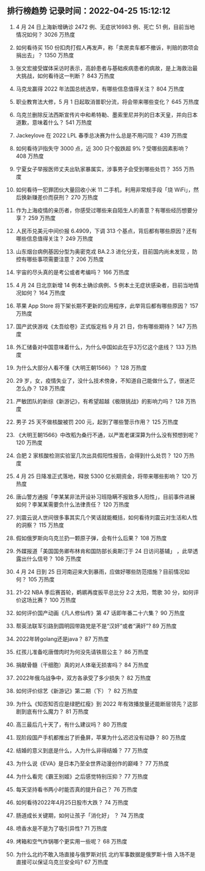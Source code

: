 
## 排行榜趋势 记录时间：2022-04-25 15:12:12
  
  1. 4 月 24 日上海新增确诊 2472 例、无症状16983 例、死亡 51 例，目前当地情况如何？ 3026 万热度
    
  2. 如何看待买 150 份扣肉打假人再发声，称「卖房卖车都不撤诉，判赔的款项会捐出去」？ 1350 万热度
    
  3. 张文宏接受媒体采访时表示，高龄患者与基础疾病患者的病故，是上海救治最大挑战，如何看待这一判断？ 843 万热度
    
  4. 马克龙赢得 2022 年法国总统选举，有哪些信息值得关注？ 804 万热度
    
  5. 职业教育法大修，5 月 1 日起取消普职分流，将会带来哪些变化？ 645 万热度
    
  6. 乌克兰删除反法西斯宣传片中和希特勒、墨索里尼并列的日本天皇，并向日本道歉，意味着什么？ 541 万热度
    
  7. Jackeylove 在 2022 LPL 春季总决赛为什么总是不用闪现？ 439 万热度
    
  8. 如何看待沪指失守 3000 点，近 300 只个股跌超 9%？受哪些因素影响？ 408 万热度
    
  9. 宁夏女子举报医师丈夫出轨家暴属实，涉事男子会受到哪些处罚？ 355 万热度
    
  10. 如何看待一犯罪团伙大量回收小米 11 二手机，利用非常规手段「烧 WiFi」，然后换新赚差价而获刑？ 270 万热度
    
  11. 作为上海疫情的亲历者，你感受过哪些来自陌生人的善意？有哪些经历想要分享？ 259 万热度
    
  12. 人民币兑美元中间价报 6.4909，下调 313 个基点，背后都有哪些原因？还有哪些信息值得关注？ 249 万热度
    
  13. 山东烟台病例基因分型为奥密克戎 BA.2.3 进化分支，目前国内尚未发现 ，防控有哪些事项需要注意？ 206 万热度
    
  14. 宇宙的尽头真的是考公或者考编吗？ 166 万热度
    
  15. 4 月 24 日北京新增 14 例本土确诊病例、5 例本土无症状感染者，目前当地情况如何？ 164 万热度
    
  16. 苹果 App Store 将下架长期不更新的应用程序，此举背后都有哪些原因？ 157 万热度
    
  17. 国产武侠游戏《太吾绘卷》正式版定档 9 月 21 日，你有哪些期待？ 147 万热度
    
  18. 外汇储备对中国意味着什么，为什么中国如此在乎3万亿这个底线？ 133 万热度
    
  19. 为什么大部分人看不懂《大明王朝1566》？ 128 万热度
    
  20. 29 岁，女，疫情失业了，没什么技术傍身，不知道自己能做什么了，很迷茫怎么办？ 128 万热度
    
  21. 严敏团队的新综《新游记》，有希望超越《极限挑战》的影响力吗？ 128 万热度
    
  22. 男子 25 天不做核酸被罚 200 元，起到了哪些警示作用？ 125 万热度
    
  23. 《大明王朝1566》中改稻为桑行不通，以严嵩老谋深算为什么没有预想到呢？ 120 万热度
    
  24. 合肥 2 家核酸检测实验室几次出具假阳性报告，会得到什么处罚？ 120 万热度
    
  25. 4 月 25 日降准正式落地，释放 5300 亿长期资金，将带来哪些影响？ 120 万热度
    
  26. 唐山警方通报「李某某非法开设补习班隐瞒不报致多人阳性」，目前事件进展如何？李某某需要负什么法律责任？ 120 万热度
    
  27. 刘震云说人世间很多事其实几个笑话就能概括，如何看待刘震云对生活和人性的洞察？ 115 万热度
    
  28. 假如俄罗斯向乌克兰扔一颗原子弹，会有什么后果？ 108 万热度
    
  29. 外媒报道「美国国务卿布林肯和国防部长奥斯汀于 24 日访问基辅」 ，此举透露出什么信号？ 108 万热度
    
  30. 4 月 24 日到 25 日河南迎来大到暴雨，应做好哪些防范措施？目前情况如何？ 105 万热度
    
  31. 21-22 NBA 季后赛首轮，鹈鹕再度扳平总比分 2:2 太阳，莺歌 30 分，如何评价这场比赛？ 100 万热度
    
  32. 如何评价国产动画《凡人修仙传》第 47 话即年番二十六集？ 90 万热度
    
  33. 帮英法联军引路到圆明园带路党是不是“汉奸”或者“满奸”? 89 万热度
    
  34. 2022年转golang还是java？ 87 万热度
    
  35. 红孩儿准备吃唐僧肉时为何没先请铁扇公主？ 86 万热度
    
  36. 捐献骨髓（干细胞）真的对人体毫无损害吗？ 84 万热度
    
  37. 2022年俄乌战争中，双方各承受了多少损失？ 82 万热度
    
  38. 如何评价综艺《新游记》第二期（下）？ 82 万热度
    
  39. 为什么《知否知否应是绿肥红瘦》到 2022 年有效播放量还能断层领先？这部剧到底有什么魔力？ 81 万热度
    
  40. 高三最后几十天了，有什么建议吗？ 80 万热度
    
  41. 现阶段国产手机都推出了折叠屏，苹果为什么迟迟没有动静？ 80 万热度
    
  42. 结婚的意义到底是什么，人为什么非得结婚？ 77 万热度
    
  43. 为什么说《EVA》是日本乃至全世界动漫创作的巅峰？ 77 万热度
    
  44. 为什么看完《霸王别姬》之后感觉特别压抑？ 77 万热度
    
  45. 每天坚持看书两小时能否真的提升自己？ 76 万热度
    
  46. 如何看待2022年4月25日股市大跌？ 74 万热度
    
  47. 肠道成长关键期，如何让孩子「消化好」 ？ 74 万热度
    
  48. 喷香水是不是为了吸引异性? 71 万热度
    
  49. 烤箱和空气炸锅哪个更实用一些呢？ 68 万热度
    
  50. 为什么北约不敢入场直接与俄罗斯对抗 北约军事数据是俄罗斯十倍 入场不是直接可以保证乌克兰安全吗? 67 万热度
    